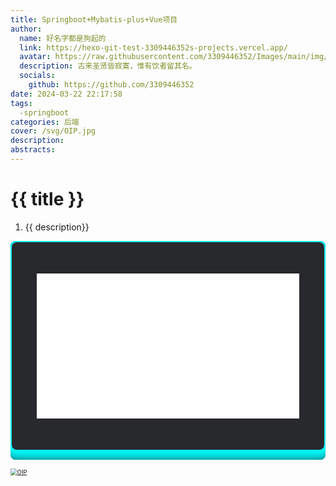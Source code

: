 ```yaml
---
title: Springboot+Mybatis-plus+Vue项目
author:
  name: 好名字都是狗起的
  link: https://hexo-git-test-3309446352s-projects.vercel.app/
  avatar: https://raw.githubusercontent.com/3309446352/Images/main/img/preview.jpg
  description: 古来圣贤皆寂寞，惟有饮者留其名。
  socials:
    github: https://github.com/3309446352
date: 2024-03-22 22:17:58
tags:
  -springboot
categories: 后端
cover: /svg/OIP.jpg
description:
abstracts:
---
```

# {{ title }}

1. {{ description}}

<div class="box" style="  position: relative;width: 100%;height: 350px;background: #1c1c1c;border-radius: 8px;overflow: hidden;">
	<form autocomplete="off" style=" box-shadow: 0 0 20px 19px aqua; position: absolute;inset: 2px;background: #28292d;padding: 50px 40px;border-radius: 8px;z-index: 2;display: flex;flex-direction: column;">
        <iframe style="height: 500px;width: 100%;" src="//player.bilibili.com/player.html?aid=257068652&bvid=BV1NY411g7cf&cid=734545984&p=2" scrolling="no" border="0" frameborder="no" framespacing="0" allowfullscreen="true"> </iframe>
    </form>
</div>

<a href="/links"><img src="/svg/OIP.jpg" alt="OIP" style="zoom: 67%;" /></a>